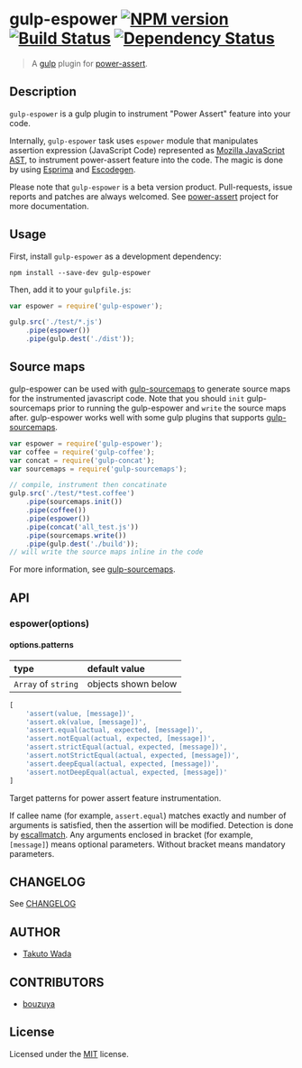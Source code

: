# gulp-espower [![NPM version][npm-image]][npm-url] [![Build Status][travis-image]][travis-url] [![Dependency Status][depstat-image]][depstat-url]

> A [gulp](https://github.com/wearefractal/gulp) plugin for [power-assert](http://github.com/twada/power-assert).

## Description
`gulp-espower` is a gulp plugin to instrument "Power Assert" feature into your code.


Internally, `gulp-espower` task uses `espower` module that manipulates assertion expression (JavaScript Code) represented as [Mozilla JavaScript AST](https://developer.mozilla.org/en-US/docs/SpiderMonkey/Parser_API), to instrument power-assert feature into the code. The magic is done by using [Esprima](http://esprima.org/) and [Escodegen](https://github.com/Constellation/escodegen).


Please note that `gulp-espower` is a beta version product. Pull-requests, issue reports and patches are always welcomed. See [power-assert](http://github.com/twada/power-assert) project for more documentation.


## Usage

First, install `gulp-espower` as a development dependency:

```shell
npm install --save-dev gulp-espower
```

Then, add it to your `gulpfile.js`:

```javascript
var espower = require('gulp-espower');

gulp.src('./test/*.js')
    .pipe(espower())
    .pipe(gulp.dest('./dist'));
```


## Source maps

gulp-espower can be used with [gulp-sourcemaps](https://github.com/floridoo/gulp-sourcemaps) to generate source maps for the instrumented javascript code. Note that you should `init` gulp-sourcemaps prior to running the gulp-espower and `write` the source maps after. gulp-espower works well with some gulp plugins that supports [gulp-sourcemaps](https://github.com/floridoo/gulp-sourcemaps).

```javascript
var espower = require('gulp-espower');
var coffee = require('gulp-coffee');
var concat = require('gulp-concat');
var sourcemaps = require('gulp-sourcemaps');

// compile, instrument then concatinate
gulp.src('./test/*test.coffee')
    .pipe(sourcemaps.init())
    .pipe(coffee())
    .pipe(espower())
    .pipe(concat('all_test.js'))
    .pipe(sourcemaps.write())
    .pipe(gulp.dest('./build'));
// will write the source maps inline in the code
```

For more information, see [gulp-sourcemaps](https://github.com/floridoo/gulp-sourcemaps).


## API

### espower(options)

#### options.patterns

| type                | default value       |
|:--------------------|:--------------------|
| `Array` of `string` | objects shown below |

```javascript
[
    'assert(value, [message])',
    'assert.ok(value, [message])',
    'assert.equal(actual, expected, [message])',
    'assert.notEqual(actual, expected, [message])',
    'assert.strictEqual(actual, expected, [message])',
    'assert.notStrictEqual(actual, expected, [message])',
    'assert.deepEqual(actual, expected, [message])',
    'assert.notDeepEqual(actual, expected, [message])'
]
```

Target patterns for power assert feature instrumentation.

If callee name (for example, `assert.equal`) matches exactly and number of arguments is satisfied, then the assertion will be modified.
Detection is done by [escallmatch](http://github.com/twada/escallmatch). Any arguments enclosed in bracket (for example, `[message]`) means optional parameters. Without bracket means mandatory parameters.


## CHANGELOG

See [CHANGELOG](https://github.com/twada/gulp-espower/blob/master/CHANGELOG.md)


## AUTHOR

* [Takuto Wada](http://github.com/twada)


## CONTRIBUTORS

* [bouzuya](http://bouzuya.net)


## License

Licensed under the [MIT](https://github.com/twada/gulp-espower/blob/master/LICENSE-MIT) license.

[npm-url]: https://npmjs.org/package/gulp-espower
[npm-image]: https://badge.fury.io/js/gulp-espower.svg

[travis-url]: http://travis-ci.org/twada/gulp-espower
[travis-image]: https://secure.travis-ci.org/twada/gulp-espower.svg?branch=master

[depstat-url]: https://gemnasium.com/twada/gulp-espower
[depstat-image]: https://gemnasium.com/twada/gulp-espower.svg
